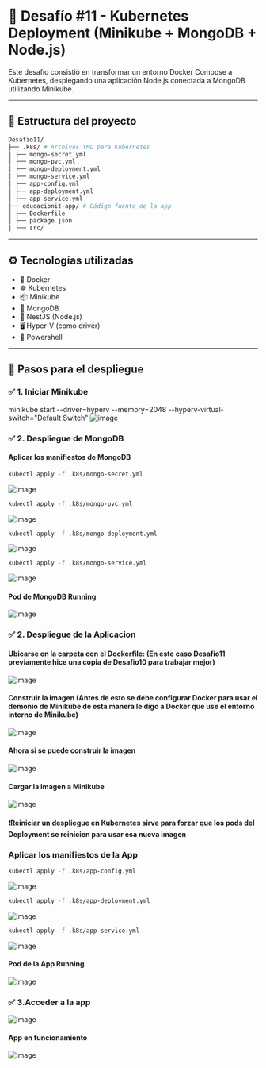 # 🚀 Desafío #11 - Kubernetes Deployment (Minikube + MongoDB + Node.js)

Este desafío consistió en transformar un entorno Docker Compose a Kubernetes, desplegando una aplicación Node.js conectada a MongoDB utilizando Minikube.

---

## 📁 Estructura del proyecto

```bash
Desafio11/
├── .k8s/ # Archivos YML para Kubernetes
│ ├── mongo-secret.yml
│ ├── mongo-pvc.yml
│ ├── mongo-deployment.yml
│ ├── mongo-service.yml
│ ├── app-config.yml
│ ├── app-deployment.yml
│ ├── app-service.yml
├── educacionit-app/ # Código fuente de la app
│ ├── Dockerfile
│ ├── package.json
│ └── src/
```
---

## ⚙️ Tecnologías utilizadas

- 🐳 Docker
- ☸️ Kubernetes
- 📦 Minikube
- 🐘 MongoDB
- 🧠 NestJS (Node.js)
- 🖥️ Hyper-V (como driver)
- 📰 Powershell

---

## 🔄 Pasos para el despliegue

### ✅ 1. Iniciar Minikube

minikube start --driver=hyperv --memory=2048 --hyperv-virtual-switch="Default Switch"
![image](https://github.com/user-attachments/assets/3f6acbd4-beef-4475-bb4e-1989127e4e1a)


### ✅ 2. Despliegue de MongoDB
#### Aplicar los manifiestos de MongoDB

```bash
kubectl apply -f .k8s/mongo-secret.yml
```
![image](https://github.com/user-attachments/assets/a74e5346-c139-4d46-8edb-e3b4e1cd90df)

```bash
kubectl apply -f .k8s/mongo-pvc.yml
```
![image](https://github.com/user-attachments/assets/f0919dbe-3909-422f-82a2-52dcfd6fa695)

```bash
kubectl apply -f .k8s/mongo-deployment.yml
```
![image](https://github.com/user-attachments/assets/b35518c5-d7b9-4e8d-a1f8-4952c2152ed9)

```bash
kubectl apply -f .k8s/mongo-service.yml
```
![image](https://github.com/user-attachments/assets/e1cd67ec-9147-472a-af22-163fc429c5e6)

#### Pod de MongoDB Running

![image](https://github.com/user-attachments/assets/9f403adc-02ab-4fbb-8809-3626e36045cc)

### ✅ 2. Despliegue de la Aplicacion
#### Ubicarse en la carpeta con el Dockerfile: (En este caso Desafio11 previamente hice una copia de Desafio10 para trabajar mejor)

![image](https://github.com/user-attachments/assets/b430ae6b-0974-499f-b8ce-aad30ec6758f)

#### Construir la imagen (Antes de esto se debe configurar Docker para usar el demonio de Minikube de esta manera le digo a Docker que use el entorno interno de Minikube)

![image](https://github.com/user-attachments/assets/a4307653-e5ff-43ee-9d90-522d3b1aedf4)

#### Ahora si se puede construir la imagen

![image](https://github.com/user-attachments/assets/c480df1e-f1f3-432f-8fae-90bcb02b59f8)

#### Cargar la imagen a Minikube

![image](https://github.com/user-attachments/assets/ecc7543e-ffcf-4285-b158-83364e7f2378)

#### ❗Reiniciar un despliegue en Kubernetes sirve para forzar que los pods del Deployment se reinicien para usar esa nueva imagen

### Aplicar los manifiestos de la App
```bash
kubectl apply -f .k8s/app-config.yml
```
![image](https://github.com/user-attachments/assets/e66b4928-1f5f-4c82-92cf-bef9daeb1487)

```bash
kubectl apply -f .k8s/app-deployment.yml
```
![image](https://github.com/user-attachments/assets/c1bf3071-5413-4e1a-9fbb-b8e105ad40b4)

```bash
kubectl apply -f .k8s/app-service.yml
```
![image](https://github.com/user-attachments/assets/eae41630-a61b-4d40-8a5b-63829f0fe149)

#### Pod de la App Running

![image](https://github.com/user-attachments/assets/939a26c8-bb8b-41b7-94c2-714982896617)

### ✅ 3.Acceder a la app

![image](https://github.com/user-attachments/assets/fe4cb019-c93f-4f36-b577-405583d7df9b)

#### App en funcionamiento

![image](https://github.com/user-attachments/assets/e8c11ef5-a637-42bc-9961-53cde32cf4b5)

